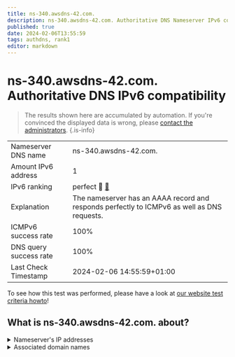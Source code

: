 ```yaml
---
title: ns-340.awsdns-42.com.
description: ns-340.awsdns-42.com. Authoritative DNS Nameserver IPv6 compatibility
published: true
date: 2024-02-06T13:55:59
tags: authdns, rank1
editor: markdown
---
```


# ns-340.awsdns-42.com. Authoritative DNS IPv6 compatibility

> The results shown here are accumulated by automation. If you're convinced the displayed data is wrong, please [contact the administrators](/howto/chat). 
{.is-info}




|   |   |
| - | - |
| Nameserver DNS name | ns-340.awsdns-42.com.
| Amount IPv6 address | 1
| IPv6 ranking | perfect :1st_place_medal: [🔗](/howto/ranking) |
| Explanation | The nameserver has an AAAA record and responds perfectly to ICMPv6 as well as DNS requests. |
| ICMPv6 success rate | 100%|
| DNS query success rate | 100% |
| Last Check Timestamp | 2024-02-06 14:55:59+01:00 |

To see how this test was performed, please have a look at [our website test criteria howto](/howto/testcriteria/authdns)!


## What is ns-340.awsdns-42.com. about?




<details>
<summary>Nameserver's IP addresses</summary>

2600:9000:5301:5400::1

</details>



<details>
<summary>Associated domain names</summary>

deezer.com

</details>
